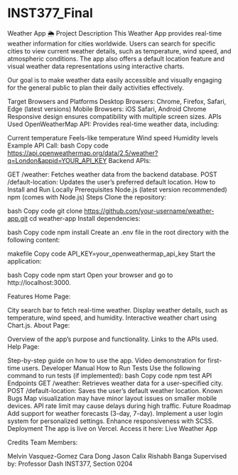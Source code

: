 # INST377_Final
Weather App 🌦️
Project Description
This Weather App provides real-time weather information for cities worldwide. Users can search for specific cities to view current weather details, such as temperature, wind speed, and atmospheric conditions. The app also offers a default location feature and visual weather data representations using interactive charts.

Our goal is to make weather data easily accessible and visually engaging for the general public to plan their daily activities effectively.

Target Browsers and Platforms
Desktop Browsers: Chrome, Firefox, Safari, Edge (latest versions)
Mobile Browsers: iOS Safari, Android Chrome
Responsive design ensures compatibility with multiple screen sizes.
APIs Used
OpenWeatherMap API:
Provides real-time weather data, including:

Current temperature
Feels-like temperature
Wind speed
Humidity levels
Example API Call:
bash
Copy code
https://api.openweathermap.org/data/2.5/weather?q=London&appid=YOUR_API_KEY
Backend APIs:

GET /weather: Fetches weather data from the backend database.
POST /default-location: Updates the user’s preferred default location.
How to Install and Run Locally
Prerequisites
Node.js (latest version recommended)
npm (comes with Node.js)
Steps
Clone the repository:

bash
Copy code
git clone https://github.com/your-username/weather-app.git
cd weather-app
Install dependencies:

bash
Copy code
npm install
Create an .env file in the root directory with the following content:

makefile
Copy code
API_KEY=your_openweathermap_api_key
Start the application:

bash
Copy code
npm start
Open your browser and go to http://localhost:3000.

Features
Home Page:

City search bar to fetch real-time weather.
Display weather details, such as temperature, wind speed, and humidity.
Interactive weather chart using Chart.js.
About Page:

Overview of the app’s purpose and functionality.
Links to the APIs used.
Help Page:

Step-by-step guide on how to use the app.
Video demonstration for first-time users.
Developer Manual
How to Run Tests
Use the following command to run tests (if implemented):
bash
Copy code
npm test
API Endpoints
GET /weather: Retrieves weather data for a user-specified city.
POST /default-location: Saves the user’s default weather location.
Known Bugs
Map visualization may have minor layout issues on smaller mobile devices.
API rate limit may cause delays during high traffic.
Future Roadmap
Add support for weather forecasts (3-day, 7-day).
Implement a user login system for personalized settings.
Enhance responsiveness with SCSS.
Deployment
The app is live on Vercel. Access it here:
Live Weather App

Credits
Team Members:

Melvin Vasquez-Gomez
Cara Dong
Jason Calix
Rishabh Banga
Supervised by: Professor Dash
INST377, Section 0204
